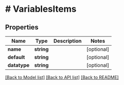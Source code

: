 # # VariablesItems

## Properties

Name | Type | Description | Notes
------------ | ------------- | ------------- | -------------
**name** | **string** |  | [optional]
**default** | **string** |  | [optional]
**datatype** | **string** |  | [optional]

[[Back to Model list]](../../README.md#models) [[Back to API list]](../../README.md#endpoints) [[Back to README]](../../README.md)

